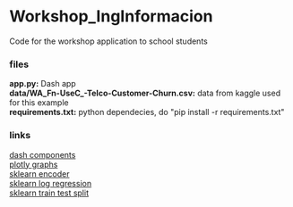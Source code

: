 # Workshop_IngInformacion
Code for the workshop application to school students

### files 
**app.py:** Dash app  
**data/WA_Fn-UseC_-Telco-Customer-Churn.csv:** data from kaggle used for this example  
**requirements.txt:** python dependecies, do "pip install -r requirements.txt"  

### links

[dash components](https://dash.plot.ly/dash-core-components)  
[plotly graphs](https://plot.ly/python/)  
[sklearn encoder](https://scikit-learn.org/stable/modules/generated/sklearn.preprocessing.OrdinalEncoder.html)  
[sklearn log regression](https://scikit-learn.org/stable/modules/generated/sklearn.linear_model.LogisticRegression.html)  
[sklearn train test split](https://scikit-learn.org/stable/modules/generated/sklearn.model_selection.train_test_split.html)  
